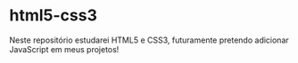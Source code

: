 # html5-css3
 Neste repositório estudarei HTML5 e CSS3, futuramente pretendo adicionar JavaScript em meus projetos!
